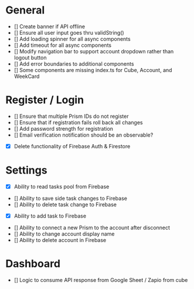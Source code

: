 # General

- [] Create banner if API offline
- [] Ensure all user input goes thru validString()
- [] Add loading spinner for all async components
- [] Add timeout for all async components
- [] Modify navigation bar to support account dropdown rather than logout button
- [] Add error boundaries to additional components
- [] Some components are missing index.ts for Cube, Account, and WeekCard

# Register / Login

- [] Ensure that multiple Prism IDs do not register
- [] Ensure that if registration fails roll back all changes
- [] Add password strength for registration
- [] Email verification notification should be an observable?
- [x] Delete functionality of Firebase Auth & Firestore

# Settings

- [x] Ability to read tasks pool from Firebase
- [] Ability to save side task changes to Firebase
- [] Ability to delete task change to Firebase
- [x] Ability to add task to Firebase
- [] Ability to connect a new Prism to the account after disconnect
- [] Ability to change account display name
- [] Ability to delete account in Firebase

# Dashboard

- [] Logic to consume API response from Google Sheet / Zapio from cube
